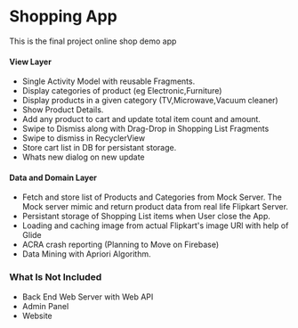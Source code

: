 # Shopping App 
  This is the final project online shop demo app  

#### View Layer
- Single Activity Model with reusable Fragments.
- Display categories of product (eg Electronic,Furniture)
- Display products in a given category (TV,Microwave,Vacuum cleaner)
- Show Product Details.
- Add any product to cart and update total item count and amount.
- Swipe to Dismiss along with Drag-Drop in Shopping List Fragments
- Swipe to dismiss in RecyclerView
- Store cart list in DB for persistant storage.
- Whats new dialog on new update

#### Data and Domain Layer

- Fetch and store list of Products and Categories from Mock Server. The Mock server mimic and return product data from real life Flipkart Server.
- Persistant storage of Shopping List items when User close the App.
- Loading and caching image from actual Flipkart's image URl with help of Glide
- ACRA crash reporting (Planning to Move on Firebase)
- Data Mining with Apriori Algorithm.

### What Is Not Included  

- Back End Web Server with Web API 
- Admin Panel
- Website




